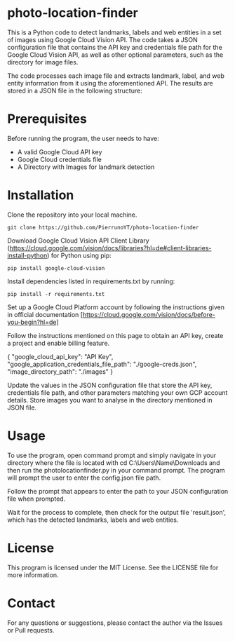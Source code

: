 # photo-location-finder
This is a Python code to detect landmarks, labels and web entities in a set of images using Google Cloud Vision API. The code takes a JSON configuration file that contains the API key and credentials file path for the Google Cloud Vision API, as well as other optional parameters, such as the directory for image files.

The code processes each image file and extracts landmark, label, and web entity information from it using the aforementioned API. The results are stored in a JSON file in the following structure:

# Prerequisites

Before running the program, the user needs to have:

* A valid Google Cloud API key
* Google Cloud credentials file
* A Directory with Images for landmark detection
    
# Installation

Clone the repository into your local machine.

```git clone https://github.com/PierrunoYT/photo-location-finder```

Download Google Cloud Vision API Client Library (https://cloud.google.com/vision/docs/libraries?hl=de#client-libraries-install-python) for Python using pip:

```pip install google-cloud-vision```

Install dependencies listed in requirements.txt by running:

```pip install -r requirements.txt```

Set up a Google Cloud Platform account by following the instructions given in official documentation [https://cloud.google.com/vision/docs/before-you-begin?hl=de]

Follow the instructions mentioned on this page to obtain an API key, create a project and enable billing feature.

 {
     "google_cloud_api_key": "API Key",
     "google_application_credentials_file_path": "./google-creds.json",
     "image_directory_path": "./images"
  }
  
Update the values in the JSON configuration file that store the API key, credentials file path, and other parameters matching your own GCP account details.
Store images you want to analyse in the directory mentioned in JSON file.

# Usage

To use the program, open command prompt and simply navigate in your directory where the file is located with cd C:\Users\Name\Downloads and then run the photolocationfinder.py in your command prompt. The program will prompt the user to enter the config.json file path. 

Follow the prompt that appears to enter the path to your JSON configuration file when prompted.

Wait for the process to complete, then check for the output file 'result.json', which has the detected landmarks, labels and web entities.

# License

This program is licensed under the MIT License. See the LICENSE file for more information.

# Contact

For any questions or suggestions, please contact the author via the Issues or Pull requests.

